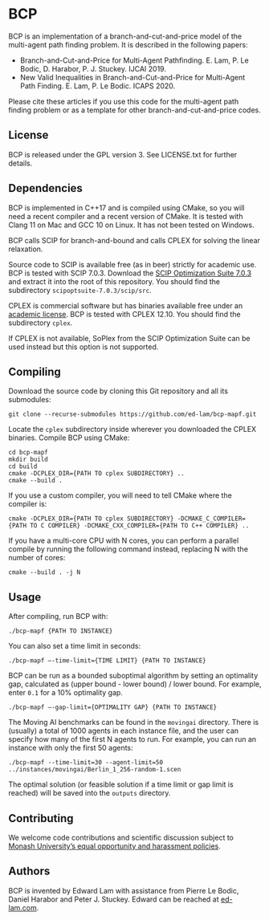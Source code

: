 BCP
===

BCP is an implementation of a branch-and-cut-and-price model of the multi-agent path finding problem. It is described in the following papers:

- Branch-and-Cut-and-Price for Multi-Agent Pathfinding. E. Lam, P. Le Bodic, D. Harabor, P. J. Stuckey. IJCAI 2019.
- New Valid Inequalities in Branch-and-Cut-and-Price for Multi-Agent Path Finding. E. Lam, P. Le Bodic. ICAPS 2020.

Please cite these articles if you use this code for the multi-agent path finding problem or as a template for other branch-and-cut-and-price codes.

License
-------

BCP is released under the GPL version 3. See LICENSE.txt for further details.

Dependencies
------------

BCP is implemented in C++17 and is compiled using CMake, so you will need a recent compiler and a recent version of CMake. It is tested with Clang 11 on Mac and GCC 10 on Linux. It has not been tested on Windows.

BCP calls SCIP for branch-and-bound and calls CPLEX for solving the linear relaxation.

Source code to SCIP is available free (as in beer) strictly for academic use. BCP is tested with SCIP 7.0.3. Download the [SCIP Optimization Suite 7.0.3](https://scip.zib.de) and extract it into the root of this repository. You should find the subdirectory `scipoptsuite-7.0.3/scip/src`.

CPLEX is commercial software but has binaries available free under an [academic license](https://community.ibm.com/community/user/datascience/blogs/xavier-nodet1/2020/07/09/cplex-free-for-students). BCP is tested with CPLEX 12.10. You should find the subdirectory `cplex`.

If CPLEX is not available, SoPlex from the SCIP Optimization Suite can be used instead but this option is not supported.

Compiling
---------

Download the source code by cloning this Git repository and all its submodules:
```
git clone --recurse-submodules https://github.com/ed-lam/bcp-mapf.git
```

Locate the `cplex` subdirectory inside wherever you downloaded the CPLEX binaries. Compile BCP using CMake:
```
cd bcp-mapf
mkdir build
cd build
cmake -DCPLEX_DIR={PATH TO cplex SUBDIRECTORY} ..
cmake --build .
```

If you use a custom compiler, you will need to tell CMake where the compiler is:
```
cmake -DCPLEX_DIR={PATH TO cplex SUBDIRECTORY} -DCMAKE_C_COMPILER={PATH TO C COMPILER} -DCMAKE_CXX_COMPILER={PATH TO C++ COMPILER} ..
```

If you have a multi-core CPU with N cores, you can perform a parallel compile by running the following command instead, replacing N with the number of cores:
```
cmake --build . -j N
```

Usage
-----

After compiling, run BCP with:
```
./bcp-mapf {PATH TO INSTANCE}
```

You can also set a time limit in seconds:
```
./bcp-mapf —-time-limit={TIME LIMIT} {PATH TO INSTANCE}
```

BCP can be run as a bounded suboptimal algorithm by setting an optimality gap, calculated as (upper bound - lower bound) / lower bound. For example, enter `0.1` for a 10% optimality gap.
```
./bcp-mapf —-gap-limit={OPTIMALITY GAP} {PATH TO INSTANCE}
```

The Moving AI benchmarks can be found in the `movingai` directory. There is (usually) a total of 1000 agents in each instance file, and the user can specify how many of the first N agents to run. For example, you can run an instance with only the first 50 agents:
```
./bcp-mapf --time-limit=30 --agent-limit=50 ../instances/movingai/Berlin_1_256-random-1.scen
```

The optimal solution (or feasible solution if a time limit or gap limit is reached) will be saved into the `outputs` directory.

Contributing
------------

We welcome code contributions and scientific discussion subject to [Monash University’s equal opportunity and harassment policies](https://www.monash.edu/about/diversity-inclusion/staff/equal-opportunity).

Authors
-------

BCP is invented by Edward Lam with assistance from Pierre Le Bodic, Daniel Harabor and Peter J. Stuckey. Edward can be reached at [ed-lam.com](https://ed-lam.com).